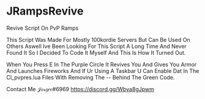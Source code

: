 # JRampsRevive
Revive Script On PvP Ramps

This Script Was Made For Mostly 100kordie Servers But Can Be Used On Others Aswell Ive Been Looking For This Script A Long Time And Never Found It So I Decided To Code It Myself And This Is How It Turned Out.

When You Press E In The Purple Circle It Revives You And Gives You Armor And Launches Fireworks And If Ur Using A Taskbar U Can Enable Dat In The Cl_pvpres.lua Files With Removing The -- Behind The Green Code.

Contact Me
𝒥𝑜𝓇𝑔𝑒𝑒#6969
https://discord.gg/Wbya8gJpwm
